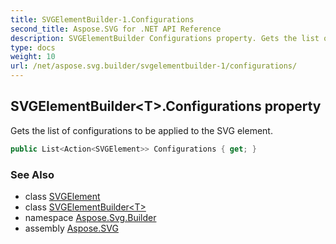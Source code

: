 ```yaml
---
title: SVGElementBuilder-1.Configurations
second_title: Aspose.SVG for .NET API Reference
description: SVGElementBuilder Configurations property. Gets the list of configurations to be applied to the SVG element
type: docs
weight: 10
url: /net/aspose.svg.builder/svgelementbuilder-1/configurations/
---
```

## SVGElementBuilder&lt;T&gt;.Configurations property

Gets the list of configurations to be applied to the SVG element.

```csharp
public List<Action<SVGElement>> Configurations { get; }
```

### See Also

* class [SVGElement](../../../aspose.svg/svgelement/)
* class [SVGElementBuilder&lt;T&gt;](../)
* namespace [Aspose.Svg.Builder](../../../aspose.svg.builder/)
* assembly [Aspose.SVG](../../../)
